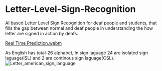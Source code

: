 # Letter-Level-Sign-Recognition
AI based Letter Level Sign Recognition for deaf people and students, that fills the gap between normal and deaf people in understanding the how letter are signed in action by deafs. 


[Real Time Prediction.webm](https://github.com/user-attachments/assets/c928c8c1-6a03-46ed-9c15-f9c8bb82f90c)
<br>

As English has total-26 alphabet, In sign laguage 24 are isolated sign laguage(ISL) and 2 are continous sign laguage(CSL).
<br>
![Letter_american_sign_language](https://github.com/user-attachments/assets/760b2142-9a44-4737-88e3-d02f35a54211)
